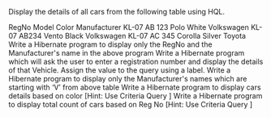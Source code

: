   Display the details of all cars from the following table using HQL.

RegNo Model Color Manufacturer
KL-07 AB 123 Polo White Volkswagen
KL-07 AB234 Vento Black Volkswagen
KL-07 AC 345 Corolla Silver Toyota
 Write a Hibernate program to display only the RegNo and the Manufacturer's name in the above program
Write a Hibernate program which will ask the user  to enter a registration number and display the details of that Vehicle. Assign the value to the query using a label.
Write a Hibernate program to display only the Manufacturer's names which are starting with ‘V’ from above table
Write a Hibernate program to display cars details based on color [Hint: Use Criteria Query ]
Write a Hibernate program to display total count of cars based on Reg No [Hint: Use Criteria Query ]